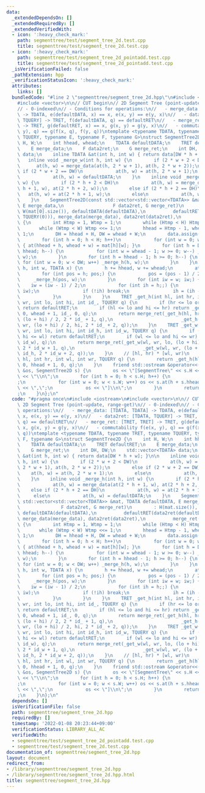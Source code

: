 ```yaml
---
data:
  _extendedDependsOn: []
  _extendedRequiredBy: []
  _extendedVerifiedWith:
  - icon: ':heavy_check_mark:'
    path: segmenttree/test/segment_tree_2d.test.cpp
    title: segmenttree/test/segment_tree_2d.test.cpp
  - icon: ':heavy_check_mark:'
    path: segmenttree/test/segment_tree_2d_pointadd.test.cpp
    title: segmenttree/test/segment_tree_2d_pointadd.test.cpp
  _isVerificationFailed: false
  _pathExtension: hpp
  _verificationStatusIcon: ':heavy_check_mark:'
  attributes:
    links: []
  bundledCode: "#line 2 \"segmenttree/segment_tree_2d.hpp\"\n#include <iostream>\n\
    #include <vector>\n\n// CUT begin\n// 2D Segment Tree (point-update, range-get)\n\
    // - 0-indexed\n// - Conditions for operations:\n//   - merge_data: [TDATA, TDATA]\
    \ -> TDATA, e(defaultDATA, x) == x, e(x, y) == e(y, x)\n//   - data2ret: [TDATA,\
    \ TQUERY] -> TRET, f(defaultDATA, q) == defaultRET\n//   - merge_ret: [TRET, TRET]\
    \ -> TRET, g(defaultRET, x) == x, g(x, y) = g(y, x)\n//   - commutability f(e(x,\
    \ y), q) == g(f(x, q), f(y, q))\ntemplate <typename TDATA, typename TRET, typename\
    \ TQUERY, typename E, typename F, typename G>\nstruct SegmentTree2D {\n    int\
    \ H, W;\n    int hhead, whead;\n    TDATA defaultDATA;\n    TRET defaultRET;\n\
    \    E merge_data;\n    F data2ret;\n    G merge_ret;\n    int DH, DW;\n    std::vector<TDATA>\
    \ data;\n    inline TDATA &at(int h, int w) { return data[DW * h + w]; }\n\n \
    \   inline void _merge_w(int h, int w) {\n        if (2 * w + 2 < DW)\n      \
    \      at(h, w) = merge_data(at(h, 2 * w + 1), at(h, 2 * w + 2));\n        else\
    \ if (2 * w + 2 == DW)\n            at(h, w) = at(h, 2 * w + 1);\n        else\n\
    \            at(h, w) = defaultDATA;\n    }\n    inline void _merge_h(int h, int\
    \ w) {\n        if (2 * h + 2 < DH)\n            at(h, w) = merge_data(at(2 *\
    \ h + 1, w), at(2 * h + 2, w));\n        else if (2 * h + 2 == DH)\n         \
    \   at(h, w) = at(2 * h + 1, w);\n        else\n            at(h, w) = defaultDATA;\n\
    \    }\n    SegmentTree2D(const std::vector<std::vector<TDATA>> &mat, TDATA defaultDATA,\
    \ E merge_data,\n                  F data2ret, G merge_ret)\n        : H(mat.size()),\
    \ W(mat[0].size()), defaultDATA(defaultDATA),\n          defaultRET(data2ret(defaultDATA,\
    \ TQUERY(0))), merge_data(merge_data), data2ret(data2ret),\n          merge_ret(merge_ret)\
    \ {\n        int Htmp = 1, Wtmp = 1;\n        while (Htmp < H) Htmp <<= 1;\n \
    \       while (Wtmp < W) Wtmp <<= 1;\n        hhead = Htmp - 1, whead = Wtmp -\
    \ 1;\n        DH = hhead + H, DW = whead + W;\n        data.assign(DH * DW, defaultDATA);\n\
    \        for (int h = 0; h < H; h++)\n            for (int w = 0; w < W; w++)\
    \ { at(hhead + h, whead + w) = mat[h][w]; }\n        for (int h = DH - 1; h >=\
    \ hhead; h--) {\n            for (int w = whead - 1; w >= 0; w--) _merge_w(h,\
    \ w);\n        }\n        for (int h = hhead - 1; h >= 0; h--) {\n           \
    \ for (int w = 0; w < DW; w++) _merge_h(h, w);\n        }\n    }\n    void update(int\
    \ h, int w, TDATA x) {\n        h += hhead, w += whead;\n        at(h, w) = x;\n\
    \        for (int pos = h; pos;) {\n            pos = (pos - 1) / 2;\n       \
    \     _merge_h(pos, w);\n        }\n        for (int iw = w; iw;) {\n        \
    \    iw = (iw - 1) / 2;\n            for (int ih = h;;) {\n                _merge_w(ih,\
    \ iw);\n                if (!ih) break;\n                ih = (ih - 1) / 2;\n\
    \            }\n        }\n    }\n    TRET _get_h(int hl, int hr, int wl, int\
    \ wr, int lo, int hi, int id_, TQUERY q) {\n        if (hr <= lo or hi <= hl)\
    \ return defaultRET;\n        if (hl <= lo and hi <= hr) return _get_w(wl, wr,\
    \ 0, whead + 1, id_, 0, q);\n        return merge_ret(_get_h(hl, hr, wl, wr, lo,\
    \ (lo + hi) / 2, 2 * id_ + 1, q),\n                         _get_h(hl, hr, wl,\
    \ wr, (lo + hi) / 2, hi, 2 * id_ + 2, q));\n    }\n    TRET _get_w(int wl, int\
    \ wr, int lo, int hi, int id_h, int id_w, TQUERY q) {\n        if (wr <= lo or\
    \ hi <= wl) return defaultRET;\n        if (wl <= lo and hi <= wr) return data2ret(at(id_h,\
    \ id_w), q);\n        return merge_ret(_get_w(wl, wr, lo, (lo + hi) / 2, id_h,\
    \ 2 * id_w + 1, q),\n                         _get_w(wl, wr, (lo + hi) / 2, hi,\
    \ id_h, 2 * id_w + 2, q));\n    }\n    // [hl, hr) * [wl, wr)\n    TRET get(int\
    \ hl, int hr, int wl, int wr, TQUERY q) {\n        return _get_h(hl, hr, wl, wr,\
    \ 0, hhead + 1, 0, q);\n    }\n    friend std::ostream &operator<<(std::ostream\
    \ &os, SegmentTree2D s) {\n        os << \"[SegmentTree\" << s.H << \"*\" << s.W\
    \ << \"\\n\";\n        for (int h = 0; h < s.H; h++) {\n            os << \"[\"\
    ;\n            for (int w = 0; w < s.W; w++) os << s.at(h + s.hhead, w + s.whead)\
    \ << \",\";\n            os << \"]\\n\";\n        }\n        return os << \"]\"\
    ;\n    }\n};\n"
  code: "#pragma once\n#include <iostream>\n#include <vector>\n\n// CUT begin\n//\
    \ 2D Segment Tree (point-update, range-get)\n// - 0-indexed\n// - Conditions for\
    \ operations:\n//   - merge_data: [TDATA, TDATA] -> TDATA, e(defaultDATA, x) ==\
    \ x, e(x, y) == e(y, x)\n//   - data2ret: [TDATA, TQUERY] -> TRET, f(defaultDATA,\
    \ q) == defaultRET\n//   - merge_ret: [TRET, TRET] -> TRET, g(defaultRET, x) ==\
    \ x, g(x, y) = g(y, x)\n//   - commutability f(e(x, y), q) == g(f(x, q), f(y,\
    \ q))\ntemplate <typename TDATA, typename TRET, typename TQUERY, typename E, typename\
    \ F, typename G>\nstruct SegmentTree2D {\n    int H, W;\n    int hhead, whead;\n\
    \    TDATA defaultDATA;\n    TRET defaultRET;\n    E merge_data;\n    F data2ret;\n\
    \    G merge_ret;\n    int DH, DW;\n    std::vector<TDATA> data;\n    inline TDATA\
    \ &at(int h, int w) { return data[DW * h + w]; }\n\n    inline void _merge_w(int\
    \ h, int w) {\n        if (2 * w + 2 < DW)\n            at(h, w) = merge_data(at(h,\
    \ 2 * w + 1), at(h, 2 * w + 2));\n        else if (2 * w + 2 == DW)\n        \
    \    at(h, w) = at(h, 2 * w + 1);\n        else\n            at(h, w) = defaultDATA;\n\
    \    }\n    inline void _merge_h(int h, int w) {\n        if (2 * h + 2 < DH)\n\
    \            at(h, w) = merge_data(at(2 * h + 1, w), at(2 * h + 2, w));\n    \
    \    else if (2 * h + 2 == DH)\n            at(h, w) = at(2 * h + 1, w);\n   \
    \     else\n            at(h, w) = defaultDATA;\n    }\n    SegmentTree2D(const\
    \ std::vector<std::vector<TDATA>> &mat, TDATA defaultDATA, E merge_data,\n   \
    \               F data2ret, G merge_ret)\n        : H(mat.size()), W(mat[0].size()),\
    \ defaultDATA(defaultDATA),\n          defaultRET(data2ret(defaultDATA, TQUERY(0))),\
    \ merge_data(merge_data), data2ret(data2ret),\n          merge_ret(merge_ret)\
    \ {\n        int Htmp = 1, Wtmp = 1;\n        while (Htmp < H) Htmp <<= 1;\n \
    \       while (Wtmp < W) Wtmp <<= 1;\n        hhead = Htmp - 1, whead = Wtmp -\
    \ 1;\n        DH = hhead + H, DW = whead + W;\n        data.assign(DH * DW, defaultDATA);\n\
    \        for (int h = 0; h < H; h++)\n            for (int w = 0; w < W; w++)\
    \ { at(hhead + h, whead + w) = mat[h][w]; }\n        for (int h = DH - 1; h >=\
    \ hhead; h--) {\n            for (int w = whead - 1; w >= 0; w--) _merge_w(h,\
    \ w);\n        }\n        for (int h = hhead - 1; h >= 0; h--) {\n           \
    \ for (int w = 0; w < DW; w++) _merge_h(h, w);\n        }\n    }\n    void update(int\
    \ h, int w, TDATA x) {\n        h += hhead, w += whead;\n        at(h, w) = x;\n\
    \        for (int pos = h; pos;) {\n            pos = (pos - 1) / 2;\n       \
    \     _merge_h(pos, w);\n        }\n        for (int iw = w; iw;) {\n        \
    \    iw = (iw - 1) / 2;\n            for (int ih = h;;) {\n                _merge_w(ih,\
    \ iw);\n                if (!ih) break;\n                ih = (ih - 1) / 2;\n\
    \            }\n        }\n    }\n    TRET _get_h(int hl, int hr, int wl, int\
    \ wr, int lo, int hi, int id_, TQUERY q) {\n        if (hr <= lo or hi <= hl)\
    \ return defaultRET;\n        if (hl <= lo and hi <= hr) return _get_w(wl, wr,\
    \ 0, whead + 1, id_, 0, q);\n        return merge_ret(_get_h(hl, hr, wl, wr, lo,\
    \ (lo + hi) / 2, 2 * id_ + 1, q),\n                         _get_h(hl, hr, wl,\
    \ wr, (lo + hi) / 2, hi, 2 * id_ + 2, q));\n    }\n    TRET _get_w(int wl, int\
    \ wr, int lo, int hi, int id_h, int id_w, TQUERY q) {\n        if (wr <= lo or\
    \ hi <= wl) return defaultRET;\n        if (wl <= lo and hi <= wr) return data2ret(at(id_h,\
    \ id_w), q);\n        return merge_ret(_get_w(wl, wr, lo, (lo + hi) / 2, id_h,\
    \ 2 * id_w + 1, q),\n                         _get_w(wl, wr, (lo + hi) / 2, hi,\
    \ id_h, 2 * id_w + 2, q));\n    }\n    // [hl, hr) * [wl, wr)\n    TRET get(int\
    \ hl, int hr, int wl, int wr, TQUERY q) {\n        return _get_h(hl, hr, wl, wr,\
    \ 0, hhead + 1, 0, q);\n    }\n    friend std::ostream &operator<<(std::ostream\
    \ &os, SegmentTree2D s) {\n        os << \"[SegmentTree\" << s.H << \"*\" << s.W\
    \ << \"\\n\";\n        for (int h = 0; h < s.H; h++) {\n            os << \"[\"\
    ;\n            for (int w = 0; w < s.W; w++) os << s.at(h + s.hhead, w + s.whead)\
    \ << \",\";\n            os << \"]\\n\";\n        }\n        return os << \"]\"\
    ;\n    }\n};\n"
  dependsOn: []
  isVerificationFile: false
  path: segmenttree/segment_tree_2d.hpp
  requiredBy: []
  timestamp: '2022-01-08 20:23:44+09:00'
  verificationStatus: LIBRARY_ALL_AC
  verifiedWith:
  - segmenttree/test/segment_tree_2d_pointadd.test.cpp
  - segmenttree/test/segment_tree_2d.test.cpp
documentation_of: segmenttree/segment_tree_2d.hpp
layout: document
redirect_from:
- /library/segmenttree/segment_tree_2d.hpp
- /library/segmenttree/segment_tree_2d.hpp.html
title: segmenttree/segment_tree_2d.hpp
---
```

